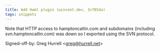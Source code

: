 ```yaml
---
title: Add Haml plugin (wincent.dev, 3cf854a)
tags: snippets
---
```


Note that HTTP access to hamptoncatlin.com and subdomains (including svn.hamptoncatlin.com) was down so I exported using the SVN protocol.

Signed-off-by: Greg Hurrell &lt;greg@hurrell.net&gt;
